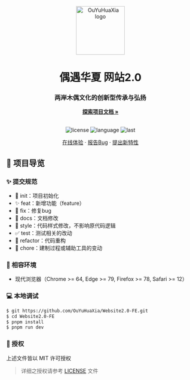 <div align="center">
  <img width="130" src="https://github.com/OuYuHuaXia.png" alt="OuYuHuaXia logo">
  <h1 align="center">偶遇华夏 网站2.0</h1>
  <h3>两岸木偶文化的创新型传承与弘扬</h3>
  <a href="https://github.com/OuYuHuaXia/Website2.0-FE"><strong>探索项目文档 »</strong></a>
  <br />
  <br />

![license](https://img.shields.io/github/license/OuYuHuaXia/Website2.0-FE)
![language](https://img.shields.io/github/languages/top/OuYuHuaXia/Website2.0-FE)
![last](https://img.shields.io/github/last-commit/OuYuHuaXia/Website2.0-FE)

<a href="#" target="_blank">在线体验</a>
·
<a href="https://github.com/OuYuHuaXia/Website2.0-FE/issues">报告Bug</a>
·
<a href="https://github.com/OuYuHuaXia/Website2.0-FE/issues">提出新特性</a>

</div>

## 🔖 项目导览

### ✨ 提交规范

- 🎉 init：项目初始化
- ✨ feat：新增功能（feature）
- 🐞 fix：修复bug
- 📃 docs：文档修改
- 🌈 style：代码样式修改，不影响原代码逻辑
- ✅ test：测试相关的改动
- 🔨 refactor：代码重构
- 🔧 chore：建制过程或辅助工具的变动

### 🎯 相容环境

- 现代浏览器（Chrome >= 64, Edge >= 79, Firefox >= 78, Safari >= 12）

### 💻 本地调试

```bash
$ git https://github.com/OuYuHuaXia/Website2.0-FE.git
$ cd Website2.0-FE
$ pnpm install
$ pnpm run dev
```

### 📝 授权

上述文件皆以 MIT 许可授权

> 详细之授权请参考 [LICENSE](LICENSE) 文件

